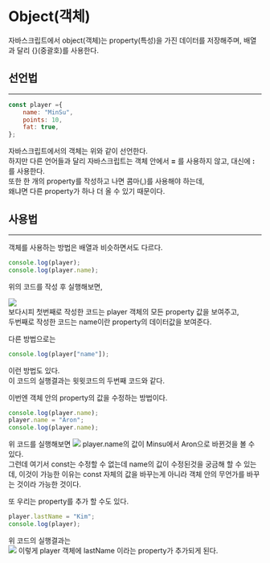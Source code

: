 # Object(객체)

자바스크립트에서 object(객체)는 property(특성)을 가진 데이터를 저장해주며, 배열과 달리 {}(중괄호)를 사용한다.

## 선언법
---
```javascript
const player ={
    name: "MinSu",
    points: 10,
    fat: true,
};
```
자바스크립트에서의 객체는 위와 같이 선언한다.  
하지만 다른 언어들과 달리 자바스크립트는 객체 안에서 __=__ 를 사용하지 않고, 대신에 __:__ 를 사용한다.  
또한 한 개의 property를 작성하고 나면  콤마(,)를 사용해야 하는데,  
 왜냐면 다른 property가 하나 더 올 수 있기 때문이다.


 ## 사용법
 ---
 객체를 사용하는 방법은 배열과 비슷하면서도 다르다.

```javascript
console.log(player);
console.log(player.name);
```
위의 코드를 작성 후 실행해보면,

![](https://cdn.discordapp.com/attachments/1019884911802454016/1082937396087246848/image.png)  
보다시피 첫번째로 작성한 코드는 player 객체의 모든 property 값을 보여주고,  
두번째로 작성한 코드는 name이란 property의 데이터값을 보여준다.

다른 방법으로는
```javascript
console.log(player["name"]);
```
이런 방법도 있다.  
이 코드의 실행결과는 윗윗코드의 두번째 코드와 같다.

이번엔 객체 안의 property의 값을 수정하는 방법이다.

```javascript
console.log(player.name);
player.name = "Aron";
console.log(player.name);
```
위 코드를 실행해보면
![](https://cdn.discordapp.com/attachments/1019884911802454016/1082942216898621471/image.png) 
player.name의 값이 Minsu에서 Aron으로 바뀐것을 볼 수 있다.  
그런데 여기서 const는 수정할 수 없는데 name의 값이 수정된것을 궁금해 할 수 있는데,  이것이 가능한 이유는 const 자체의 값을 바꾸는게 아니라 객체 안의 무언가를 바꾸는 것이라 가능한 것이다.


또 우리는 property를 추가 할 수도 있다.
```javascript
player.lastName = "Kim";
console.log(player);
```
위 코드의 실행결과는  
![](https://cdn.discordapp.com/attachments/1019884911802454016/1082946416747487343/image.png) 이렇게 player 객체에 lastName 이라는 property가 추가되게 된다.